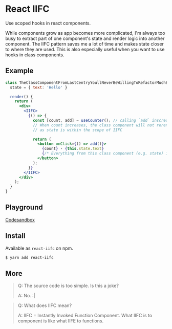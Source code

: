 # React IIFC

Use scoped hooks in react components.

While components grow as app becomes more complicated, I'm always too busy to extract part of one component's state and render logic into another component. The IIFC pattern saves me a lot of time and makes state closer to where they are used. This is also especially useful when you want to use hooks in class components.

## Example
```jsx
class TheClassComponentFromLastCentryYoullNeverBeWillingToRefactorMuchButInWhichYouWantToUseHooks extends React.Component {
  state = { text: 'Hello' }

  render() {
    return (
      <div>
        <IIFC>
          {() => {
            const [count, add] = useCounter(); // calling `add` inscreases count by 1
            // When count increases, the class component will not rerender unnecessarily
            // as state is within the scope of IIFC

            return (
              <button onClick={() => add()}>
                {count} - {this.state.text}
                {/* Everything from this class component (e.g. state) is available within IIFC */}
              </button>
            );
          }}
        </IIFC>
      </div>
    );
  }
}
```

## Playground
[Codesandbox](https://codesandbox.io/s/react-iifc-demo-krcod)

## Install

Available as `react-iifc` on npm.

```bash
$ yarn add react-iifc
```

## More

> Q: The source code is too simple. Is this a joke?
>
> A: No. :|

> Q: What does IIFC mean?
>
> A: IIFC = Instantly Invoked Function Component. What IIFC is to component is like what IIFE to functions.
